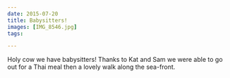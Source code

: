 ```yaml
---
date: 2015-07-20
title: Babysitters!
images: [IMG_8546.jpg]
tags:

---
```

Holy cow we have babysitters! Thanks to Kat and Sam we were able to go out for a Thai meal then a lovely walk along the sea-front. 
